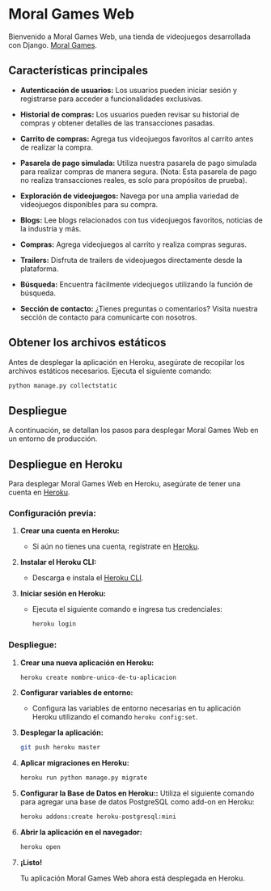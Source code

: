 # Moral Games Web

Bienvenido a Moral Games Web, una tienda de videojuegos desarrollada con Django. [Moral Games](https://moral-games-69e7492c306c.herokuapp.com/).

## Características principales

- **Autenticación de usuarios:** Los usuarios pueden iniciar sesión y registrarse para acceder a funcionalidades exclusivas.

- **Historial de compras:** Los usuarios pueden revisar su historial de compras y obtener detalles de las transacciones pasadas.

- **Carrito de compras:** Agrega tus videojuegos favoritos al carrito antes de realizar la compra.

- **Pasarela de pago simulada:** Utiliza nuestra pasarela de pago simulada para realizar compras de manera segura. (Nota: Esta pasarela de pago no realiza transacciones reales, es solo para propósitos de prueba).

- **Exploración de videojuegos:** Navega por una amplia variedad de videojuegos disponibles para su compra.

- **Blogs:** Lee blogs relacionados con tus videojuegos favoritos, noticias de la industria y más.

- **Compras:** Agrega videojuegos al carrito y realiza compras seguras.

- **Trailers:** Disfruta de trailers de videojuegos directamente desde la plataforma.

- **Búsqueda:** Encuentra fácilmente videojuegos utilizando la función de búsqueda.

- **Sección de contacto:** ¿Tienes preguntas o comentarios? Visita nuestra sección de contacto para comunicarte con nosotros.

## Obtener los archivos estáticos

Antes de desplegar la aplicación en Heroku, asegúrate de recopilar los archivos estáticos necesarios. Ejecuta el siguiente comando:

```bash
python manage.py collectstatic
```

## Despliegue

A continuación, se detallan los pasos para desplegar Moral Games Web en un entorno de producción. 

## Despliegue en Heroku

Para desplegar Moral Games Web en Heroku, asegúrate de tener una cuenta en [Heroku](https://www.heroku.com/).

### Configuración previa:

1. **Crear una cuenta en Heroku:**
    - Si aún no tienes una cuenta, regístrate en [Heroku](https://signup.heroku.com/).

2. **Instalar el Heroku CLI:**
    - Descarga e instala el [Heroku CLI](https://devcenter.heroku.com/articles/heroku-cli).

3. **Iniciar sesión en Heroku:**
    - Ejecuta el siguiente comando e ingresa tus credenciales:
      ```bash
      heroku login
      ```

### Despliegue:

1. **Crear una nueva aplicación en Heroku:**
    ```bash
    heroku create nombre-unico-de-tu-aplicacion
    ```

2. **Configurar variables de entorno:**
    - Configura las variables de entorno necesarias en tu aplicación Heroku utilizando el comando `heroku config:set`.

3. **Desplegar la aplicación:**
    ```bash
    git push heroku master
    ```

4. **Aplicar migraciones en Heroku:**
    ```bash
    heroku run python manage.py migrate
    ```

4. **Configurar la Base de Datos en Heroku::**
Utiliza el siguiente comando para agregar una base de datos PostgreSQL como add-on en Heroku:
    ```bash
    heroku addons:create heroku-postgresql:mini
    ```

5. **Abrir la aplicación en el navegador:**
    ```bash
    heroku open
    ```

6. **¡Listo!**

    Tu aplicación Moral Games Web ahora está desplegada en Heroku.
